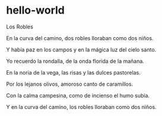 # hello-world

Los Robles



En la curva del camino,
dos robles lloraban como dos niños.

Y había paz en los campos
y en la mágica luz del cielo santo.

Yo recuerdo la rondalla,
de la onda florida de la mañana.

En la noria de la vega,
las risas y las dulces pastorelas.

Por los lejanos olivos,
amoroso canto de caramillos.

Con la calma campesina,
como de incienso el humo subía.

Y en la curva del camino,
los robles lloraban como dos niños.
